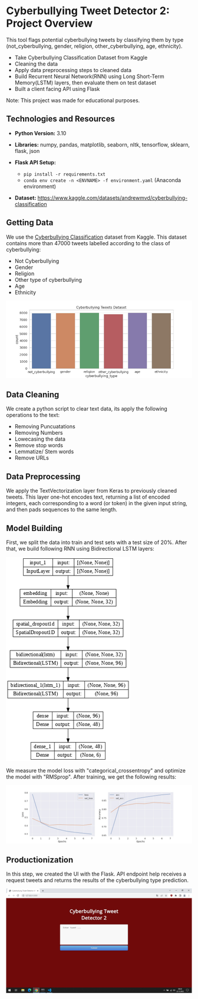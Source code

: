 # Cyberbullying Tweet Detector 2: Project Overview  
This tool flags potential cyberbullying tweets by classifying them by type (not_cyberbullying, gender, religion, other_cyberbullying, age, ethnicity).

* Take Cyberbullying Classification Dataset from Kaggle
* Cleaning the data
* Apply data preprocessing steps to cleaned data
* Build Recurrent Neural Network(RNN) using Long Short-Term Memory(LSTM) layers, then evaluate them on test dataset
* Built a client facing API using Flask 

Note: This project was made for educational purposes.

## Technologies and Resources
* **Python Version:** 3.10  
* **Libraries:** numpy, pandas, matplotlib, seaborn, nltk, tensorflow, sklearn, flask, json  
* **Flask API Setup:**
  * ```pip install -r requirements.txt```  
  *  ```conda env create -n <ENVNAME> -f environment.yaml```  (Anaconda environment)
   
* **Dataset:** https://www.kaggle.com/datasets/andrewmvd/cyberbullying-classification

## Getting Data
We use the <a href="https://www.kaggle.com/datasets/andrewmvd/cyberbullying-classification">Cyberbullying Classification</a> dataset from Kaggle. This dataset contains more than 47000 tweets labelled according to the class of cyberbullying:
* Not Cyberbullying
* Gender
* Religion
* Other type of cyberbullying
* Age
* Ethnicity

![alt text](https://github.com/polaternez/cyberbullying-tweet-detection-rnn/blob/master/reports/figures/cyberbullying_type_counts.jpg "Cyberbullying Type Counts")


## Data Cleaning
We create a python script to clear text data, its apply the following operations to the text:
* Removing Puncuatations
* Removing Numbers
* Lowecasing the data
* Remove stop words
* Lemmatize/ Stem words
* Remove URLs

## Data Preprocessing
We apply the TextVectorization layer from Keras to previously cleaned tweets. This layer one-hot encodes text, returning a list of encoded integers, each corresponding to a word (or token) in the given input string, and then pads sequences to the same length.


## Model Building 

First, we split the data into train and test sets with a test size of 20%. After that, we build following RNN using Bidirectional LSTM layers:

![alt text](https://github.com/polaternez/cyberbullying-tweet-detection-rnn/blob/master/reports/figures/model.png "LSTM Model")

We measure the model loss with "categorical_crossentropy" and optimize the model with "RMSprop". After training, we get the following results:

![alt text](https://github.com/polaternez/cyberbullying-tweet-detection-rnn/blob/master/reports/figures/results.jpg "Model Performances")

## Productionization 
In this step, we created the UI with the Flask. API endpoint help receives a request tweets and returns the results of the cyberbullying type prediction.

![alt text](https://github.com/polaternez/cyberbullying-tweet-detection-rnn/blob/master/reports/figures/flask-api.png "Cyberbullying Tweet Detector 2")






